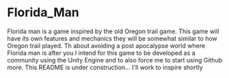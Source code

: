 # Florida_Man
Florida man is a game inspired by the old Oregon trail game. This game will have its own features and mechanics they will be somewhat similar to how Oregon trail played. Th about avoiding a post apocalypse world where Florida man is after you
I intend for this game to be developed as a community using the Unity Engine and to also force me to start using Github more.
This README is under construction... I'll work to inspire shortly
